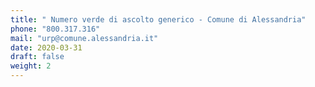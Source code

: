 ```yaml
---
title: " Numero verde di ascolto generico - Comune di Alessandria"
phone: "800.317.316"
mail: "urp@comune.alessandria.it"
date: 2020-03-31
draft: false
weight: 2
---
```

